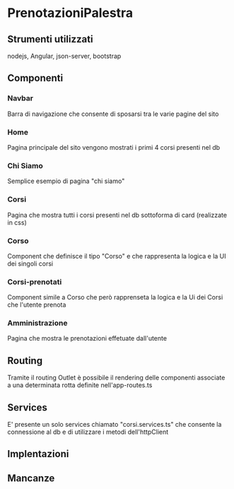 # PrenotazioniPalestra

## Strumenti utilizzati

nodejs, Angular, json-server, bootstrap

## Componenti

### Navbar

Barra di navigazione che consente di sposarsi tra le varie pagine del sito

### Home

Pagina principale del sito vengono mostrati i primi 4 corsi presenti nel db

### Chi Siamo

Semplice esempio di pagina "chi siamo"

### Corsi

Pagina che mostra tutti i corsi presenti nel db sottoforma di card (realizzate in css)

### Corso

Component che definisce il tipo "Corso" e che rappresenta la logica e la UI dei singoli corsi

### Corsi-prenotati

Component simile a Corso che però rapprenseta la logica e la Ui dei Corsi che l'utente prenota

### Amministrazione

Pagina che mostra le prenotazioni effetuate dall'utente

## Routing

Tramite il routing Outlet è possibile il rendering delle componenti associate a una determinata rotta definite nell'app-routes.ts

## Services

E' presente un solo services chiamato "corsi.services.ts" che consente la connessione al db e di utilizzare i metodi dell'httpClient

## Implentazioni

## Mancanze
